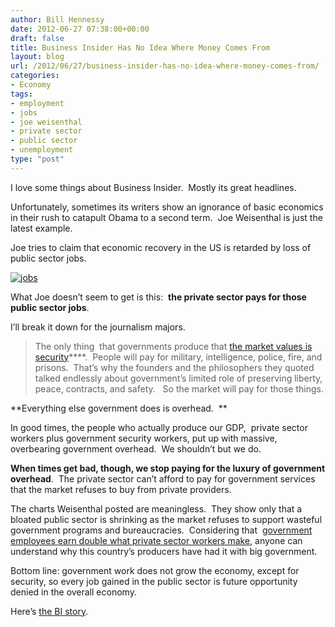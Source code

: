 ```yaml
---
author: Bill Hennessy
date: 2012-06-27 07:38:00+00:00
draft: false
title: Business Insider Has No Idea Where Money Comes From
layout: blog
url: /2012/06/27/business-insider-has-no-idea-where-money-comes-from/
categories:
- Economy
tags:
- employment
- jobs
- joe weisenthal
- private sector
- public sector
- unemployment
type: "post"
---
```


I love some things about Business Insider.  Mostly its great headlines.

Unfortunately, sometimes its writers show an ignorance of basic economics in their rush to catapult Obama to a second term.  Joe Weisenthal is just the latest example.

Joe tries to claim that economic recovery in the US is retarded by loss of public sector jobs.

[![jobs](https://ludicrite.files.wordpress.com/2012/06/jobs_thumb.jpg)
](https://ludicrite.files.wordpress.com/2012/06/jobs.jpg)

What Joe doesn’t seem to get is this:  **the private sector pays for those public sector jobs**.

I’ll break it down for the journalism majors.


> The only thing  that governments produce that [the market values is security](https://voices.yahoo.com/the-pentagons-map-53972.html)****.  People will pay for military, intelligence, police, fire, and prisons.  That’s why the founders and the philosophers they quoted talked endlessly about government’s limited role of preserving liberty, peace, contracts, and safety.   So the market will pay for those things.


**Everything else government does is overhead.  **

In good times, the people who actually produce our GDP,  private sector workers plus government security workers, put up with massive, overbearing government overhead.  We shouldn’t but we do.

**When times get bad, though, we stop paying for the luxury of government overhead**.  The private sector can’t afford to pay for government services that the market refuses to buy from private providers.

The charts Weisenthal posted are meaningless.  They show only that a bloated public sector is shrinking as the market refuses to support wasteful government programs and bureaucracies.  Considering that  [government employees earn double what private sector workers make](https://www.usatoday.com/money/economy/income/2010-08-10-1Afedpay10_ST_N.htm), anyone can understand why this country’s producers have had it with big government.

Bottom line: government work does not grow the economy, except for security, so every job gained in the public sector is future opportunity denied in the overall economy.

Here’s [the BI story](https://www.businessinsider.com/obamas-first-term-and-bushs-first-term-2012-6).
